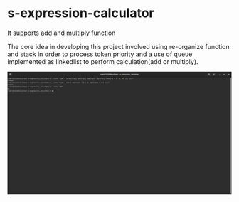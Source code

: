# s-expression-calculator

It supports add and multiply function 

The core idea in developing this project involved using re-organize function and stack in order to process token priority and a use of queue implemented as linkedlist to perform calculation(add or multiply).


<img src="https://github.com/tamizh3110/s-expression-calculator/blob/master/output_screenshot.png"></img>
